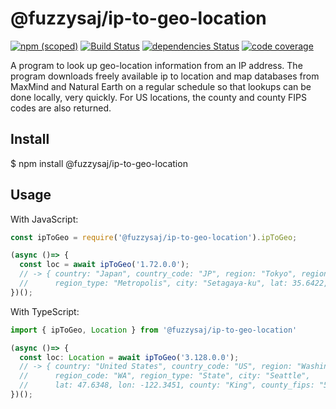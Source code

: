 # @fuzzysaj/ip-to-geo-location

[![npm (scoped)](https://img.shields.io/npm/v/@fuzzysaj/ip-to-geo-location.svg)](https://www.npmjs.com/package/@fuzzysaj/ip-to-geo-location) [![Build Status](https://travis-ci.org/fuzzysaj/ip-to-geo-location.svg?branch=master)](https://travis-ci.org/fuzzysaj/ip-to-geo-location) [![dependencies Status](https://david-dm.org/fuzzysaj/ip-to-geo-location/status.svg)](https://david-dm.org/fuzzysaj/ip-to-geo-location) [![code coverage]( https://img.shields.io/codecov/c/github/fuzzysaj/ip-to-geo-location.svg)](https://codecov.io/gh/fuzzysaj/ip-to-geo-location)

A program to look up geo-location information from an IP address.  The program downloads freely available ip to location and map databases from MaxMind and Natural Earth on a regular schedule so that lookups can be done locally, very quickly.  For US locations,
the county and county FIPS codes are also returned.

## Install

$ npm install @fuzzysaj/ip-to-geo-location

## Usage

With JavaScript:

```js
const ipToGeo = require('@fuzzysaj/ip-to-geo-location').ipToGeo;

(async ()=> {
  const loc = await ipToGeo('1.72.0.0');
  // -> { country: "Japan", country_code: "JP", region: "Tokyo", region_code: "13",
  //      region_type: "Metropolis", city: "Setagaya-ku", lat: 35.6422, lon: 139.6475 }
})();
```

With TypeScript:

```ts
import { ipToGeo, Location } from '@fuzzysaj/ip-to-geo-location'

(async ()=> {
  const loc: Location = await ipToGeo('3.128.0.0');
  // -> { country: "United States", country_code: "US", region: "Washington",
  //      region_code: "WA", region_type: "State", city: "Seattle",
  //      lat: 47.6348, lon: -122.3451, county: "King", county_fips: "53033" }
})();
```
